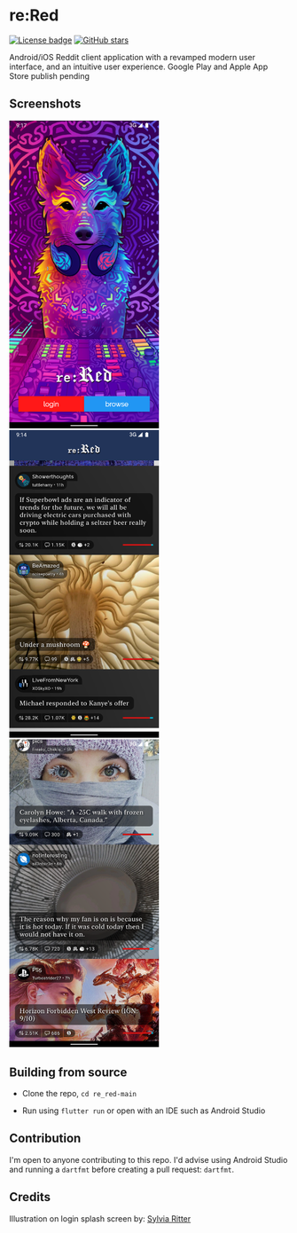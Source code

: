 # re:Red
[![License badge](https://img.shields.io/github/license/MrFrankenstein/re_red?style=for-the-badge)](./LICENSE)
[![GitHub stars](https://img.shields.io/github/stars/MrFrankenstein/re_red?style=for-the-badge)](https://github.com/MrFrankenstein/re_red/stargazers)


Android/iOS Reddit client application with a revamped modern user interface, and an intuitive user experience.
Google Play and Apple App Store publish pending

## Screenshots

<img src="/Screenshots/login.png" width="270"> <img src="/Screenshots/UI1.png" width="270"> <img src="/Screenshots/UI2.png" width="270">

## Building from source

- Clone the repo, `cd re_red-main`

- Run using `flutter run` or open with an IDE such as Android Studio

## Contribution

I'm open to anyone contributing to this repo. I'd advise using Android Studio and running a `dartfmt` before creating a pull request: `dartfmt`.


## Credits

Illustration on login splash screen by: [Sylvia Ritter](https://www.sylvia-ritter.com/)
